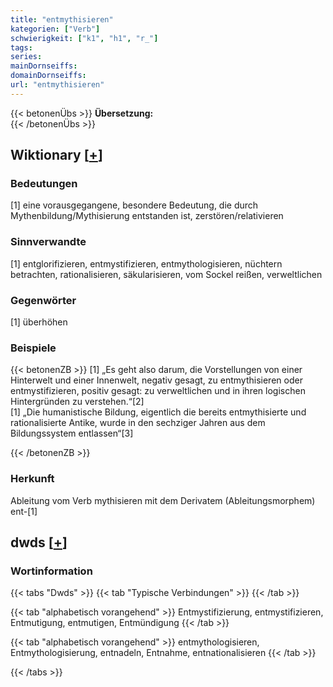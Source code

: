 ```yaml
---
title: "entmythisieren"
kategorien: ["Verb"]
schwierigkeit: ["k1", "h1", "r_"]
tags:
series:
mainDornseiffs:
domainDornseiffs:
url: "entmythisieren"
---
```


{{< betonenÜbs >}}
**Übersetzung:**  
{{< /betonenÜbs >}}

## Wiktionary [[+](https://de.wiktionary.org/wiki/entmythisieren)]

### Bedeutungen
[1] eine vorausgegangene, besondere Bedeutung, die durch Mythenbildung/Mythisierung entstanden ist, zerstören/relativieren  

### Sinnverwandte
[1] entglorifizieren, entmystifizieren, entmythologisieren, nüchtern betrachten, rationalisieren, säkularisieren, vom Sockel reißen, verweltlichen  

### Gegenwörter
[1] überhöhen  

### Beispiele
{{< betonenZB >}}
[1] „Es geht also darum, die Vorstellungen von einer Hinterwelt und einer Innenwelt, negativ gesagt, zu entmythisieren oder entmystifizieren, positiv gesagt: zu verweltlichen und in ihren logischen Hintergründen zu verstehen.“[2]  
[1] „Die humanistische Bildung, eigentlich die bereits entmythisierte und rationalisierte Antike, wurde in den sechziger Jahren aus dem Bildungssystem entlassen“[3]  

{{< /betonenZB >}}
### Herkunft
Ableitung vom Verb mythisieren mit dem Derivatem (Ableitungsmorphem) ent-[1]  



## dwds [[+](https://www.dwds.de/wb/entmythisieren)]

### Wortinformation
{{< tabs "Dwds" >}}
{{< tab "Typische Verbindungen" >}}
{{< /tab >}}

{{< tab "alphabetisch vorangehend" >}}
Entmystifizierung, entmystifizieren, Entmutigung, entmutigen, Entmündigung
{{< /tab >}}

{{< tab "alphabetisch vorangehend" >}}
entmythologisieren, Entmythologisierung, entnadeln, Entnahme, entnationalisieren
{{< /tab >}}

{{< /tabs >}}

